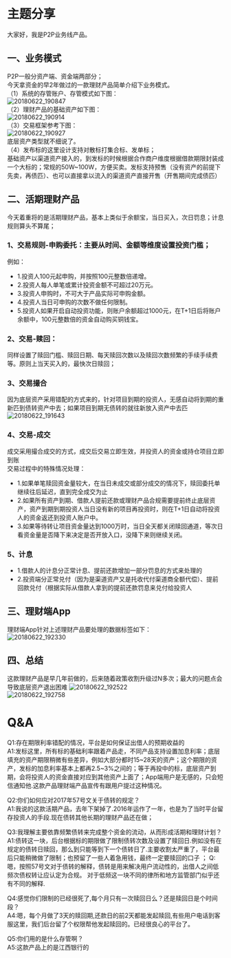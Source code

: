 # 主题分享
大家好，我是P2P业务线产品。
## 一、业务模式
P2P一般分资产端、资金端两部分；   
今天拿资金的早2年做过的一款理财产品简单介绍下业务模式。  
（1）系统的存管账户、存管模式如下图：  
![20180622_190847](http://static.cocolian.org/img/20180622_190847.png)  
（2）理财产品的基础资产如下图：   
![20180622_190914](http://static.cocolian.org/img/20180622_190914.png)  
（3）交易框架参考下图：   
![20180622_190927](http://static.cocolian.org/img/20180622_190927.png)  
底层资产类型就不细说了。     
（4）发布标的这里设计支持对散标打集合标、发单标；  
基础资产以渠道资产接入的，到发标的时候根据合作商户维度根据借款期限封装成一个大标的；常规的50W~100W，方便买卖。发标支持预售（没有资产的前提下先卖，再债匹）、也可以直接拿以流入的渠道资产直接开售（开售期间完成债匹）  

## 二、活期理财产品
今天着重将的是活期理财产品，基本上类似于余额宝，当日买入，次日罚息；计息规则算头不算尾；
### 1、交易规则-申购委托：主要从时间、金额等维度设置投资门槛；
例如：
- 1.投资人100元起申购，并按照100元整数倍递增。 
- 2.投资人每人单笔或累计投资金额不可超过20万元。 
- 3.投资人申购时，不可大于产品实际可申购金额。 
- 4.投资人当日可申购的次数不做任何限制。 
- 5.投资人如果开启自动投资功能，则账户余额超过1000元，在T+1日后将账户余额中，100元整数倍的资金自动购买铜钱宝。
### 2、交易-赎回：
同样设置了赎回门槛、赎回日期、每天赎回次数以及赎回次数频繁的手续手续费等。原则上当天买入的，最快次日赎回；
### 3、交易撮合
因为底层资产采用错配的方式来的，针对项目到期的投资人，无感自动将到期的重新匹到债转资产中去；如果项目到期无债转的就往新放入资产中去匹
![20180622_191643](http://static.cocolian.org/img/20180622_191643.png) 
### 4、交易-成交
成交采用撮合成交的方式，成交后交易立即生效，并投资人的资金或持仓项目立即到账  
交易过程中的特殊情况处理：
- 1.如果单笔赎回资金量较大，在当日未成交或部分成交的情况下，赎回委托单继续往后延迟，直到完全成交为止 
- 2.如果所有资产到期、借款人提前还款或理财产品合规需要提前终止底层资产，资产到期到期投资人当日没有新的项目再投资时，则在T+1日自动将投资人的资金返还到投资人账户中。 
- 3.如果等待转让项目资金量达到1000万时，当日全天都关闭赎回通道，等次日看资金量是否降下来决定是否开放入口，没降下来则继续关闭。  
### 5、计息
- 1.借款人的计息分正常计息、提前还款增加一部分罚息的方式来处理的  
- 2.投资端分正常兑付（因为是渠道资产又是托收代付渠道商全额代偿）、提前回款兑付（根据实际从借款人拿到的提前还款罚息来兑付给投资人  
## 三、理财端App
理财端App针对上述理财产品要处理的数据标签如下：   
![20180622_192330](http://static.cocolian.org/img/20180622_192330.png)   
## 四、总结
这款理财产品是早几年前做的，后来随着政策收割升级过N多次；最大的问题点会导致底层资产退出困难
![20180622_192522](http://static.cocolian.org/img/20180622_192522.png)   
![20180622_192758](http://static.cocolian.org/img/20180622_192758.png) 
# Q&A
Q1:存在期限利率错配的情况，平台是如何保证出借人的预期收益的  
A1:发标这里，所有标的基础利率跟着产品走，不同产品支持设置加息利率；底层填充的资产期限稍微有些差异，例如大部分都时15~28天的资产；这个期限的资产，发标的加息利率基本上都再2.5~3%之间的；等于再投中的标，底层资产到期，会将投资人的资金直接对应到其他资产上面了；App端用户是无感的，只会短信通知他.这款产品理财端产品宣传有跟用户提过这种情况。  

Q2:你们如何应对2017年57号文关于债转的规定？  
A1:我说的这款活期产品，去年下架掉了.2016年运作了一年，也是为了当时平台留存投资人的手段.现在债转其他长期的理财产品还在做；  

Q3:我理解主要依靠频繁债转来完成整个资金的流动，从而形成活期和理财计划？  
A1:债转这一块，后台根据标的期限做了限制债转次数及设置了赎回日.例如没有在规定的债转日赎回，那么到只能等到下一个债转日了.主要收割太严重了，平台最后只能稍微做了限制；也预留了一些人着急用钱，最终一定要赎回的口子   ；
Q:嗯，按照57号文对于债转的解释，债转是用来解决用户流动性的，出借人之间低频次债权转让应认定为合规。 对于低频这一块不同的律所和地方监管部门似乎还有不同的解释.  

Q4:感觉你们限制的已经很死了,每个月只有一次赎回日么？还是赎回日是个时间段？   
A4:嗯，每个月做了3天的赎回期,还款日的前2天都能发起赎回,有些用户电话到客服这里，我们后台留了个权限帮他发起赎回的。已经很良心的平台了。   

Q5:你们用的是什么存管啊？   
A5:这款产品上的是江西银行的   

